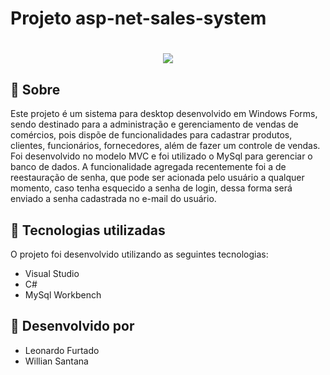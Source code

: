 # Projeto asp-net-sales-system

<h1 align="center">
    <img src="https://ik.imagekit.io/zaw1rrwj4v3/entenda-por-que-o-marketing-digital-e-tao-importante-para-o-seu-negocio_gecEOhyqCmC.jpg?updatedAt=1636891030072&tr=w-1200,h-628,fo-auto">
</h1>


## 📕 Sobre

Este projeto  é um sistema para desktop desenvolvido em Windows Forms, sendo destinado para a administração e gerenciamento de vendas de comércios, pois dispõe de funcionalidades para cadastrar produtos, clientes, funcionários, fornecedores, além de fazer um controle de vendas. Foi desenvolvido no modelo MVC e foi utilizado o MySql para gerenciar o banco de dados. A funcionalidade agregada recentemente foi a de reestauração de senha, que pode ser acionada pelo usuário a qualquer momento, caso tenha esquecido a senha de login, dessa forma será enviado a senha cadastrada no e-mail do usuário. 


##  🚀 Tecnologias utilizadas

O projeto foi desenvolvido utilizando as seguintes tecnologias:

- Visual Studio
- C#
- MySql Workbench

## 🔨 Desenvolvido por

- Leonardo Furtado
- Willian Santana
